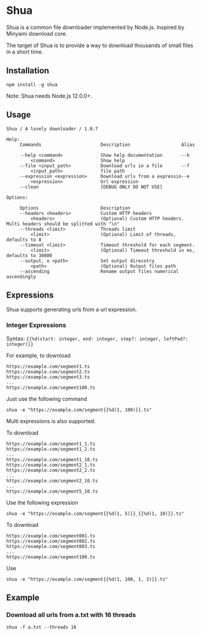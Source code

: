 # Shua

Shua is a common file downloader implemented by Node.js. Inspired by Minyami download core.

The target of Shua is to provide a way to download thousands of small files in a short time.

## Installation

```
npm install -g shua
```

Note: Shua needs Node.js 12.0.0+.

## Usage
```
Shua / A lovely downloader / 1.0.7

Help:
     Commands                      Description                   Alias

     --help <command>              Show help documentation       --h
         <command>                 Show help
     --file <input_path>           Download urls in a file       --f
         <input_path>              file path
     --expression <expression>     Download urls from a expressio--e
         <expression>              Url expression
     --clean                       [DEBUG ONLY DO NOT USE]

Options:

     Options                       Description
     --headers <headers>           Custom HTTP headers
         <headers>                 (Optional) Custom HTTP headers. Multi headers should be splitted with "\n"
     --threads <limit>             Threads limit
         <limit>                   (Optional) Limit of threads, defaults to 8
     --timeout <limit>             Timeout threshold for each segment.
         <limit>                   (Optional) Timeout threshold in ms, defaults to 30000
     --output, o <path>            Set output direcotry
         <path>                    (Optional) Output files path
     --ascending                   Rename output files numerical ascendingly
```




## Expressions

Shua supports generating urls from a url expression.

### Integer Expressions

Syntax: `{{%d(start: integer, end: integer, step?: integer, leftPad?: integer)}}`

For example, to download

```
https://example.com/segment1.ts
https://example.com/segment2.ts
https://example.com/segment3.ts
...
https://example.com/segment100.ts
```

Just use the following command

`shua -e "https://example.com/segment{{%d(1, 100)}}.ts"`

Multi expressions is also supported.

To download

```
https://example.com/segment1_1.ts
https://example.com/segment1_2.ts
...
https://example.com/segment1_10.ts
https://example.com/segment2_1.ts
https://example.com/segment2_2.ts
...
https://example.com/segment2_10.ts
...
https://example.com/segment5_10.ts
```

Use the following expression

`shua -e "https://example.com/segment{{%d(1, 5)}}_{{%d(1, 10)}}.ts"`

To download
```
https://example.com/segment001.ts
https://example.com/segment002.ts
https://example.com/segment003.ts
...
https://example.com/segment100.ts
```

Use

`shua -e "https://example.com/segment{{%d(1, 100, 1, 3)}}.ts"`

## Example

### Download all urls from a.txt with 16 threads

```
shua -f a.txt --threads 16
```